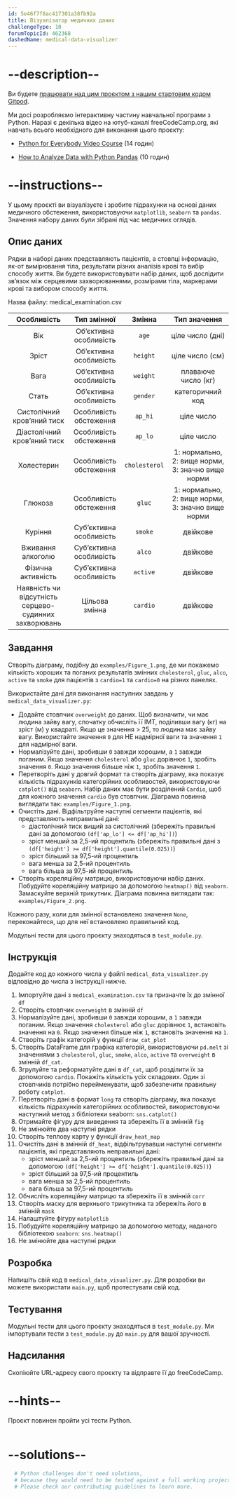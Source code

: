 ```yaml
---
id: 5e46f7f8ac417301a38fb92a
title: Візуалізатор медичних даних
challengeType: 10
forumTopicId: 462368
dashedName: medical-data-visualizer
---
```


# --description--

Ви будете <a href="https://gitpod.io/?autostart=true#https://github.com/freeCodeCamp/boilerplate-medical-data-visualizer/" target="_blank" rel="noopener noreferrer nofollow">працювати над цим проєктом з нашим стартовим кодом Gitpod</a>.

Ми досі розробляємо інтерактивну частину навчальної програми з Python. Наразі є декілька відео на ютуб-каналі freeCodeCamp.org, які навчать всього необхідного для виконання цього проєкту:

- <a href="https://www.freecodecamp.org/news/python-for-everybody/" target="_blank" rel="noopener noreferrer nofollow">Python for Everybody Video Course</a> (14 годин)

- <a href="https://www.freecodecamp.org/news/how-to-analyze-data-with-python-pandas/" target="_blank" rel="noopener noreferrer nofollow">How to Analyze Data with Python Pandas</a> (10 годин)

# --instructions--

У цьому проєкті ви візуалізуєте і зробите підрахунки на основі даних медичного обстеження, використовуючи `matplotlib`, `seaborn` та `pandas`. Значення набору даних були зібрані під час медичних оглядів.

## Опис даних

Рядки в наборі даних представляють пацієнтів, а стовпці інформацію, як-от вимірювання тіла, результати різних аналізів крові та вибір способу життя. Ви будете використовувати набір даних, щоб дослідити зв’язок між серцевими захворюваннями, розмірами тіла, маркерами крові та вибором способу життя.

Назва файлу: medical_examination.csv

|                      Особливість                      |       Тип змінної       |    Змінна     |                   Тип значення                    |
|:-----------------------------------------------------:|:-----------------------:|:-------------:|:-------------------------------------------------:|
|                          Вік                          | Об’єктивна особливість  |     `age`     |                 ціле число (дні)                  |
|                         Зріст                         | Об’єктивна особливість  |   `height`    |                  ціле число (см)                  |
|                         Вага                          | Об’єктивна особливість  |   `weight`    |                плаваюче число (кг)                |
|                         Стать                         | Об’єктивна особливість  |   `gender`    |                 категоричний код                  |
|              Систолічний кров’яний тиск               | Особливість обстеження  |    `ap_hi`    |                    ціле число                     |
|              Діастолічний кров’яний тиск              | Особливість обстеження  |    `ap_lo`    |                    ціле число                     |
|                      Холестерин                       | Особливість обстеження  | `cholesterol` | 1: нормально, 2: вище норми, 3: значно вище норми |
|                        Глюкоза                        | Особливість обстеження  |    `gluc`     | 1: нормально, 2: вище норми, 3: значно вище норми |
|                        Куріння                        | Суб’єктивна особливість |    `smoke`    |                     двійкове                      |
|                   Вживання алкоголю                   | Суб’єктивна особливість |    `alco`     |                     двійкове                      |
|                  Фізична активність                   | Суб’єктивна особливість |   `active`    |                     двійкове                      |
| Наявність чи відсутність серцево-судинних захворювань |     Цільова змінна      |   `cardio`    |                     двійкове                      |

## Завдання

Створіть діаграму, подібну до `examples/Figure_1.png`, де ми покажемо кількість хороших та поганих результатів змінних `cholesterol`, `gluc`, `alco`, `active` та `smoke` для пацієнтів з `cardio=1` та `cardio=0` на різних панелях.

Використайте дані для виконання наступних завдань у `medical_data_visualizer.py`:

- Додайте стовпчик `overweight` до даних. Щоб визначити, чи має людина зайву вагу, спочатку обчисліть її ІМТ, поділивши вагу (кг) на зріст (м) у квадраті. Якщо це значення > 25, то людина має зайву вагу. Використайте значення `0` для НЕ надмірної ваги та значення `1` для надмірної ваги.
- Нормалізуйте дані, зробивши `0` завжди хорошим, а `1` завжди поганим. Якщо значення `cholesterol` або `gluc` дорівнює `1`, зробіть значення `0`. Якщо значення більше ніж `1`, зробіть значення `1`.
- Перетворіть дані у довгий формат та створіть діаграму, яка показує кількість підрахунків категорійних особливостей, використовуючи `catplot()` від `seaborn`. Набір даних має бути розділений `Cardio`, щоб для кожного значення `cardio` був стовпчик. Діаграма повинна виглядати так: `examples/Figure_1.png`.
- Очистіть дані. Відфільтруйте наступні сегменти пацієнтів, які представляють неправильні дані:
  - діастолічний тиск вищий за систолічний (збережіть правильні дані за допомогою `(df['ap_lo'] <= df['ap_hi'])`)
  - зріст менший за 2,5-ий процентиль (збережіть правильні дані з `(df['height'] >= df['height'].quantile(0.025))`)
  - зріст більший за 97,5-ий процентиль
  - вага менша за 2,5-ий процентиль
  - вага більша за 97,5-ий процентиль
- Створіть кореляційну матрицю, використовуючи набір даних. Побудуйте кореляційну матрицю за допомогою `heatmap()` від `seaborn`. Замаскуйте верхній трикутник. Діаграма повинна виглядати так: `examples/Figure_2.png`.

Кожного разу, коли для змінної встановлено значення `None`, переконайтеся, що для неї встановлено правильний код.

Модульні тести для цього проєкту знаходяться в `test_module.py`.

## Інструкція
Додайте код до кожного числа у файлі `medical_data_visualizer.py` відповідно до числа з інструкції нижче.

1. Імпортуйте дані з `medical_examination.csv` та призначте їх до змінної `df`
2. Створіть стовпчик `overweight` в змінній `df`
3. Нормалізуйте дані, зробивши `0` завжди хорошим, а `1` завжди поганим. Якщо значення `cholesterol` або `gluc` дорівнює `1`, встановіть значення на `0`. Якщо значення більше ніж `1`, встановіть значення на `1`.
4. Створіть графік категорій у функції `draw_cat_plot`
5. Створіть DataFrame для графіка категорій, використовуючи `pd.melt` зі значеннями з `cholesterol`, `gluc`, `smoke`, `alco`, `active` та `overweight` в змінній `df_cat`.
6. Згрупуйте та реформатуйте дані в `df_cat`, щоб розділити їх за допомогою `cardio`. Покажіть кількість усіх складових. Один зі стовпчиків потрібно перейменувати, щоб забезпечити правильну роботу `catplot`.
7. Перетворіть дані в формат `long` та створіть діаграму, яка показує кількість підрахунків категорійних особливостей, використовуючи наступний метод з бібліотеки seaborn: `sns.catplot()`
8. Отримайте фігуру для виведення та збережіть її в змінній `fig`
9. Не змінюйте два наступні рядки
10. Створіть теплову карту у функції `draw_heat_map`
11. Очистіть дані в змінній `df_heat`, відфільтрувавши наступні сегменти пацієнтів, які представляють неправильні дані:
    - зріст менший за 2,5-ий процентиль (збережіть правильні дані за допомогою `(df['height'] >= df['height'].quantile(0.025))`)
    - зріст більший за 97,5-ий процентиль
    - вага менша за 2,5-ий процентиль
    - вага більша за 97,5-ий процентиль
12. Обчисліть кореляційну матрицю та збережіть її в змінній `corr`
13. Створіть маску для верхнього трикутника та збережіть його в змінній `mask`
14. Налаштуйте фігуру `matplotlib`
15. Побудуйте кореляційну матрицю за допомогою методу, наданого бібліотекою `seaborn`: `sns.heatmap()`
16. Не змінюйте два наступні рядки

## Розробка

Напишіть свій код в `medical_data_visualizer.py`. Для розробки ви можете використати `main.py`, щоб протестувати свій код.

## Тестування

Модульні тести для цього проєкту знаходяться в `test_module.py`. Ми імпортували тести з `test_module.py` до `main.py` для вашої зручності.

## Надсилання

Скопіюйте URL-адресу свого проєкту та відправте її до freeCodeCamp.

# --hints--

Проєкт повинен пройти усі тести Python.

```js

```

# --solutions--

```py
  # Python challenges don't need solutions,
  # because they would need to be tested against a full working project.
  # Please check our contributing guidelines to learn more.
```
